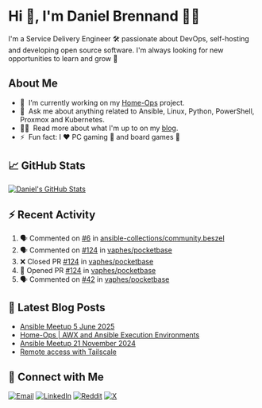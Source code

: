 # Hi 👋, I'm Daniel Brennand 👨‍💻

I'm a Service Delivery Engineer 🛠 passionate about DevOps, self-hosting and developing open source software. I'm always looking for new opportunities to learn and grow 🌱

## About Me

- 🔭 &nbsp;I’m currently working on my [Home-Ops](https://github.com/dbrennand/home-ops) project.
- 💬 &nbsp;Ask me about anything related to Ansible, Linux, Python, PowerShell, Proxmox and Kubernetes.
- 👨‍💻 &nbsp;Read more about what I'm up to on my [blog](https://dbren.uk).
- ⚡ &nbsp;Fun fact: I ❤️ PC gaming 👾 and board games 🎲

## 📈 GitHub Stats

[![Daniel's GitHub Stats](https://github-readme-stats.vercel.app/api?username=dbrennand&show_icons=true&count_private=true&hide_border=true&theme=dark)](https://github.com/anuraghazra/github-readme-stats)

## ⚡ Recent Activity

<!--START_SECTION:activity-->
1. 🗣 Commented on [#6](https://github.com/ansible-collections/community.beszel/issues/6#issuecomment-3239221832) in [ansible-collections/community.beszel](https://github.com/ansible-collections/community.beszel)
2. 🗣 Commented on [#124](https://github.com/vaphes/pocketbase/pull/124#issuecomment-3239191552) in [vaphes/pocketbase](https://github.com/vaphes/pocketbase)
3. ❌ Closed PR [#124](https://github.com/vaphes/pocketbase/pull/124) in [vaphes/pocketbase](https://github.com/vaphes/pocketbase)
4. 💪 Opened PR [#124](https://github.com/vaphes/pocketbase/pull/124) in [vaphes/pocketbase](https://github.com/vaphes/pocketbase)
5. 🗣 Commented on [#42](https://github.com/vaphes/pocketbase/pull/42#issuecomment-3239079841) in [vaphes/pocketbase](https://github.com/vaphes/pocketbase)
<!--END_SECTION:activity-->

## 📝 Latest Blog Posts

<!-- BLOG-POST-LIST:START -->
- [Ansible Meetup 5 June 2025](https://dbren.uk/blog/ansible-meetup-5-june/)
- [Home-Ops | AWX and Ansible Execution Environments](https://dbren.uk/blog/homeops-ansible-ee/)
- [Ansible Meetup 21 November 2024](https://dbren.uk/blog/ansible-meetup-21-november/)
- [Remote access with Tailscale](https://dbren.uk/blog/tailscale/)
<!-- BLOG-POST-LIST:END -->

## 💬 Connect with Me

[![Email](https://img.shields.io/badge/Email-D14836?style=flat&logo=gmail&logoColor=white)](mailto:contact@danielbrennand.com) [![LinkedIn](https://img.shields.io/badge/Linkedin-%230077B5.svg?style=flat&logo=linkedin&logoColor=white)](https://www.linkedin.com/in/dbrenuk) [![Reddit](https://img.shields.io/badge/Reddit-FF4500?style=flat&logo=reddit&logoColor=white)](https://www.reddit.com/user/dbrenuk) [![X](https://img.shields.io/badge/X-%23000000.svg?style=flat&logo=X&logoColor=white)](https://twitter.com/dbrenuk)
